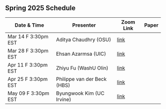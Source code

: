 ## Spring 2025 Schedule

|  Date & Time             | Presenter                          | Zoom Link                                | Paper | 
|--------------------------|----------------------------------- |------------------------------------------|-------|
|  Mar 14 F 3:30pm EST     | Aditya Chaudhry (OSU)              | [link](https://gsb-columbia-edu.zoom.us/j/97751540977?pwd=2amJyZd829zIH0wxEGnsohHPeSoa5f.1)| | Endogenous Elasticities: Price Multipliers Are Smaller for Larger Demand Shocks|
|  Mar 28 F 3:30pm EST     | Ehsan Azarmsa (UIC)                | [link](https://gsb-columbia-edu.zoom.us/j/97751540977?pwd=2amJyZd829zIH0wxEGnsohHPeSoa5f.1)| | Is Asset Demand Elasticity Set at the Household or Intermediary Level?|
|  Apr 11 F 3:30pm EST     | Zhiyu Fu (WashU Olin)              | [link](https://gsb-columbia-edu.zoom.us/j/97751540977?pwd=2amJyZd829zIH0wxEGnsohHPeSoa5f.1)| | Heterogeneity-Liquidity Duality |
|  Apr 25 F 3:30pm EST     | Philippe van der Beck (HBS)        | [link](https://gsb-columbia-edu.zoom.us/j/97751540977?pwd=2amJyZd829zIH0wxEGnsohHPeSoa5f.1)| |
|  May 09 F 3:30pm EST     | Byungwook Kim (UC Irvine)          | [link](https://gsb-columbia-edu.zoom.us/j/97751540977?pwd=2amJyZd829zIH0wxEGnsohHPeSoa5f.1)| |

